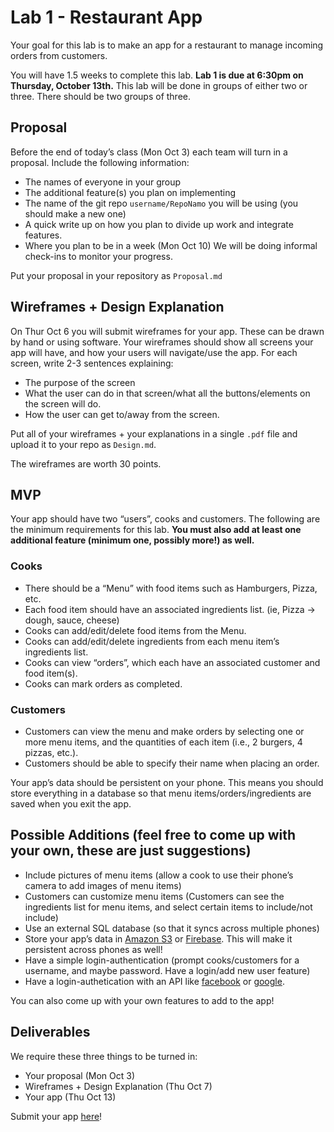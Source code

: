 # Lab 1 - Restaurant App

Your goal for this lab is to make an app for a restaurant to manage incoming orders from customers.

You will have 1.5 weeks to complete this lab. **Lab 1 is due at 6:30pm on Thursday, October 13th.** This lab will be done in groups of either two or three. There should be two groups of three.

## Proposal
Before the end of today’s class (Mon Oct 3) each team will turn in a proposal. Include the following information:

* The names of everyone in your group
* The additional feature(s) you plan on implementing
* The name of the git repo `username/RepoNamo` you will be using (you should make a new one)
* A quick write up on how you plan to divide up work and integrate features.
* Where you plan to be in a week (Mon Oct 10) We will be doing informal check-ins to monitor your progress.

Put your proposal in your repository as `Proposal.md`

## Wireframes + Design Explanation

On Thur Oct 6 you will submit wireframes for your app. These can be drawn by hand or using software. Your wireframes should show all screens your app will have, and how your users will navigate/use the app. For each screen, write 2-3 sentences explaining:

- The purpose of the screen
- What the user can do in that screen/what all the buttons/elements on the screen will do.
- How the user can get to/away from the screen.

Put all of your wireframes + your explanations in a single `.pdf` file and upload it to your repo as `Design.md`.

The wireframes are worth 30 points.

## MVP

Your app should have two “users”, cooks and customers. The following are the minimum requirements for this lab. **You must also add at least one additional feature (minimum one, possibly more!) as well.**

### Cooks

- There should be a “Menu” with food items such as Hamburgers, Pizza, etc.
- Each food item should have an associated ingredients list. (ie, Pizza -> dough, sauce, cheese)
- Cooks can add/edit/delete food items from the Menu.
- Cooks can add/edit/delete ingredients from each menu item’s ingredients list.
- Cooks can view “orders”, which each have an associated customer and food item(s).
- Cooks can mark orders as completed.

### Customers

- Customers can view the menu and make orders by selecting one or more menu items, and the quantities of each item (i.e., 2 burgers, 4 pizzas, etc.).
- Customers should be able to specify their name when placing an order.

Your app’s data should be persistent on your phone. This means you should store everything in a database so that menu items/orders/ingredients are saved when you exit the app.

## Possible Additions (feel free to come up with your own, these are just suggestions)

- Include pictures of menu items (allow a cook to use their phone’s camera to add images of menu items)
- Customers can customize menu items (Customers can see the ingredients list for menu items, and select certain items to include/not include)
- Use an external SQL database (so that it syncs across multiple phones)
- Store your app’s data in [Amazon S3](http://docs.aws.amazon.com/mobile/sdkforandroid/developerguide/s3transferutility.html) or [Firebase](https://www.firebase.com/docs/android/quickstart.html). This will make it persistent across phones as well!
- Have a simple login-authentication (prompt cooks/customers for a username, and maybe password. Have a login/add new user feature)
- Have a login-authetication with an API like [facebook](https://developers.facebook.com/docs/facebook-login/android) or [google](https://developers.google.com/api-client-library/javascript/features/authentication).

You can also come up with your own features to add to the app!

## Deliverables
We require these three things to be turned in:
* Your proposal (Mon Oct 3)
* Wireframes + Design Explanation (Thu Oct 7)
* Your app (Thu Oct 13)

Submit your app [here]()!